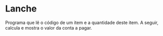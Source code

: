 # Lanche
Programa que lê o código de um item e a quantidade deste item. A seguir, calcula e mostra o valor da conta a pagar.
